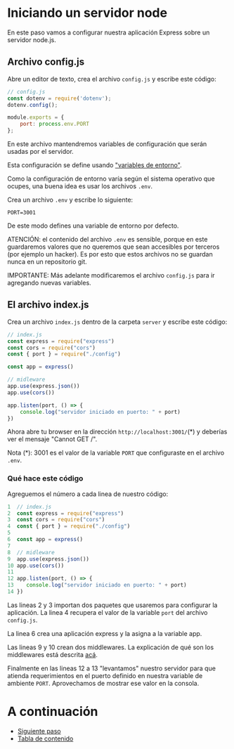 # Iniciando un servidor node

En este paso vamos a configurar nuestra aplicación Express sobre un servidor node.js.

## Archivo config.js

Abre un editor de texto, crea el archivo `config.js` y escribe este código:

```javascript
// config.js
const dotenv = require('dotenv');
dotenv.config();

module.exports = {
    port: process.env.PORT
};
```

En este archivo mantendremos variables de configuración que serán usadas por el servidor.

Esta configuración se define usando ["variables de entorno"](https://es.wikipedia.org/wiki/Variable_de_entorno).

Como la configuración de entorno varía según el sistema operativo que ocupes, una buena idea es usar los archivos `.env`. 

Crea un archivo `.env` y escribe lo siguiente:

```
PORT=3001
````

De este modo defines una variable de entorno por defecto. 

ATENCIÓN: el contenido del archivo `.env` es sensible, porque en este guardaremos valores que no queremos que sean accesibles por terceros (por ejemplo un hacker). Es por esto que estos archivos no se guardan nunca en un repositorio git.

IMPORTANTE: Más adelante modificaremos el archivo `config.js` para ir agregando nuevas variables.

## El archivo index.js

Crea un archivo `index.js` dentro de la carpeta `server` y escribe este código:

```javascript
// index.js
const express = require("express")
const cors = require("cors")
const { port } = require("./config")

const app = express()

// midleware
app.use(express.json())
app.use(cors())

app.listen(port, () => {
    console.log("servidor iniciado en puerto: " + port)
})
```

Ahora abre tu browser en la dirección `http://localhost:3001/`(*) y deberías ver el mensaje "Cannot GET /".

Nota (*): 3001 es el valor de la variable `PORT` que configuraste en el archivo `.env`.

### Qué hace este código

Agreguemos el número a cada linea de nuestro código:

```javascript
1  // index.js
2  const express = require("express")
3  const cors = require("cors")
4  const { port } = require("./config")
5
6  const app = express()
7
8  // midleware
9  app.use(express.json())
10 app.use(cors())
11 
12 app.listen(port, () => {
13    console.log("servidor iniciado en puerto: " + port)
14 })
```

Las lineas 2 y 3 importan dos paquetes que usaremos para configurar la aplicación.
La linea 4 recupera el valor de la variable `port` del archivo `config.js`.

La linea 6 crea una aplicación express y la asigna a la variable app.

Las lineas 9 y 10 crean dos middlewares. La explicación de qué son los middlewares está descrita [acá](Express.md).

Finalmente en las lineas 12 a 13 "levantamos" nuestro servidor para que atienda requerimientos en el puerto definido en nuestra variable de ambiente `PORT`. Aprovechamos de mostrar ese valor en la consola.

# A continuación 

- [Siguiente paso](STEP4.md)
- [Tabla de contenido](README.md#Primera-Parte)